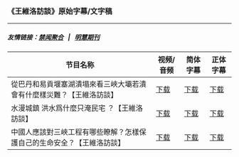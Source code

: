 ### 《王維洛訪談》原始字幕/文字稿
---
##### 友情链接：[禁闻聚合](https://github.com/gfw-breaker/banned-news) &nbsp;&nbsp;|&nbsp;&nbsp; [明慧期刊](https://github.com/gfw-breaker/mh-qikan) 
| 节目名称 | 视频/音频 | 简体字幕 | 正体字幕 |
|---|---|---|---|
| 從巴丹和易貢堰塞湖潰塌來看三峽大壩若潰會有什麼樣災難？【王維洛訪談】 | [下载](https://y2mate.com/zh-cn/search/K68KTc0OfoI) | [下载](../channels/wangweiluo/_K68KTc0OfoI.srt?raw=true) | [下载](../channels/wangweiluo/_K68KTc0OfoI.tw.srt?raw=true) | 
| 水漫城鎮 洪水爲什麼只淹民宅 ？【王維洛訪談】 | [下载](https://y2mate.com/zh-cn/search/3LY0TyheP6o) | [下载](../channels/wangweiluo/_3LY0TyheP6o.srt?raw=true) | [下载](../channels/wangweiluo/_3LY0TyheP6o.tw.srt?raw=true) | 
| 中國人應該對三峽工程有哪些瞭解？怎樣保護自己的生命安全？【王維洛訪談】 | [下载](https://y2mate.com/zh-cn/search/P2J0AB6urZo) | [下载](../channels/wangweiluo/_P2J0AB6urZo.srt?raw=true) | [下载](../channels/wangweiluo/_P2J0AB6urZo.tw.srt?raw=true) | 
